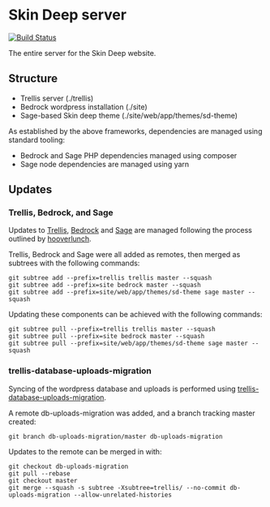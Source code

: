 # Skin Deep server

[![Build Status](https://travis-ci.org/briggySmalls/skin-deep-server.svg?branch=master)](https://travis-ci.org/briggySmalls/skin-deep-server)

The entire server for the Skin Deep website.

## Structure

- Trellis server (./trellis)
- Bedrock wordpress installation (./site)
- Sage-based Skin deep theme (./site/web/app/themes/sd-theme)

As established by the above frameworks, dependencies are managed using standard tooling:
- Bedrock and Sage PHP dependencies managed using composer
- Sage node dependencies are managed using yarn

## Updates

### Trellis, Bedrock, and Sage

Updates to [Trellis](https://github.com/roots/trellis), [Bedrock](https://github.com/roots/bedrock) and [Sage](https://github.com/roots/sage) are managed following the process outlined by [hooverlunch](https://discourse.roots.io/t/best-practices-to-update-trellis/5386/32).

Trellis, Bedrock and Sage were all added as remotes, then merged as subtrees with the following commands:
```
git subtree add --prefix=trellis trellis master --squash
git subtree add --prefix=site bedrock master --squash
git subtree add --prefix=site/web/app/themes/sd-theme sage master --squash
```

Updating these components can be achieved with the following commands:
```
git subtree pull --prefix=trellis trellis master --squash
git subtree pull --prefix=site bedrock master --squash
git subtree pull --prefix=site/web/app/themes/sd-theme sage master --squash
```

### trellis-database-uploads-migration

Syncing of the wordpress database and uploads is performed using [trellis-database-uploads-migration](https://github.com/valentinocossar/trellis-database-uploads-migration).

A remote db-uploads-migration was added, and a branch tracking master created:
```
git branch db-uploads-migration/master db-uploads-migration
```

Updates to the remote can be merged in with:
```
git checkout db-uploads-migration
git pull --rebase
git checkout master
git merge --squash -s subtree -Xsubtree=trellis/ --no-commit db-uploads-migration --allow-unrelated-histories
```